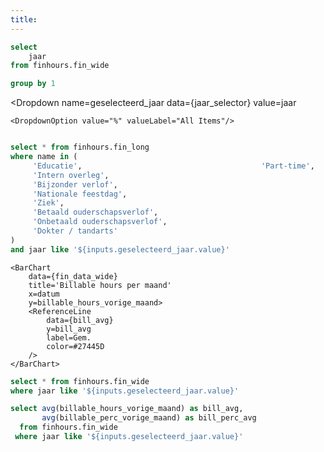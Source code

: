 ```yaml
---
title:  
---
```



```sql jaar_selector
select 
    jaar
from finhours.fin_wide

group by 1
```

<Dropdown
    name=geselecteerd_jaar
    data={jaar_selector}
    value=jaar
>
    <DropdownOption value="%" valueLabel="All Items"/>
</Dropdown>

```sql hours_breakdown

select * from finhours.fin_long
where name in (
     'Educatie',                                        'Part-time',                                        'Vakantieverlof',                                  'Inzet',                                            
     'Intern overleg', 
     'Bijzonder verlof',
     'Nationale feestdag',
     'Ziek',
     'Betaald ouderschapsverlof',
     'Onbetaald ouderschapsverlof',
     'Dokter / tandarts'
)
and jaar like '${inputs.geselecteerd_jaar.value}'

```

<BarChart
    data={hours_breakdown}
    title='Uursoorten per maand'
    x=datum
    y=value
    series=name
    yFmt=num0
/>

<Grid cols=2>
    <LineChart
        data={fin_data_wide}
        title='Billable % per maand'
        x=datum
        y=billable_perc_vorige_maand
        yFmt=pct0
        markers=true
        markerShape=emptyCircle>
        <ReferenceLine
            data={bill_avg}
            y=bill_perc_avg
            label=Gem.
            color=#27445D
        />
    </LineChart>

    <BarChart
        data={fin_data_wide}
        title='Billable hours per maand'
        x=datum
        y=billable_hours_vorige_maand>
        <ReferenceLine
            data={bill_avg}
            y=bill_avg
            label=Gem.
            color=#27445D
        />
    </BarChart>
</Grid>

```sql fin_data_wide
select * from finhours.fin_wide
where jaar like '${inputs.geselecteerd_jaar.value}'
```

```sql bill_avg
select avg(billable_hours_vorige_maand) as bill_avg,
       avg(billable_perc_vorige_maand) as bill_perc_avg 
  from finhours.fin_wide
 where jaar like '${inputs.geselecteerd_jaar.value}'
```